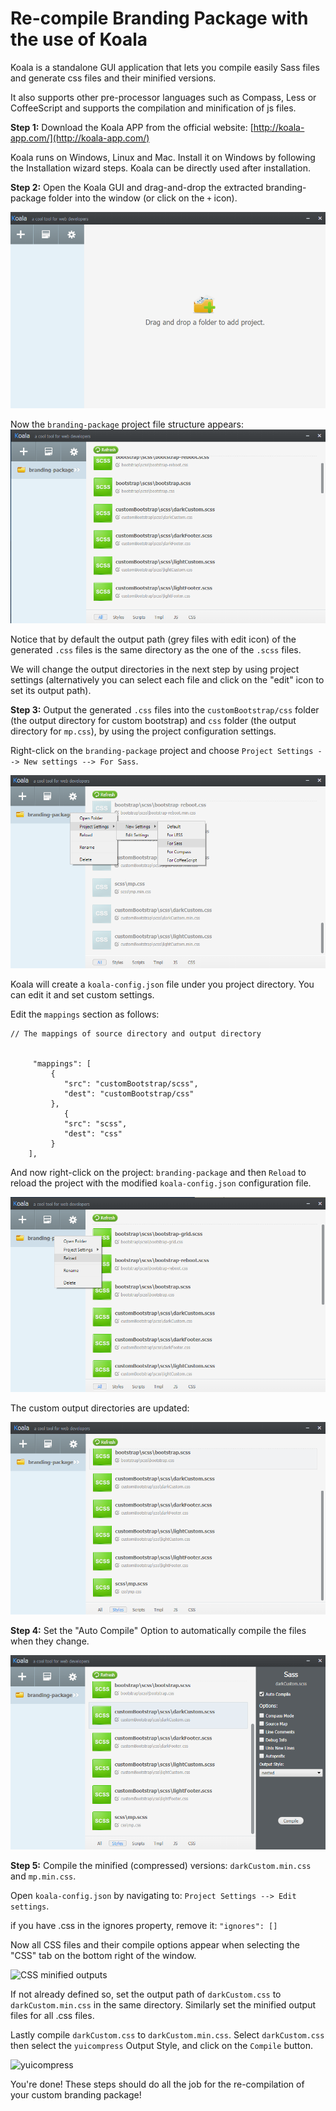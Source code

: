 # Re-compile Branding Package with the use of Koala

Koala is a standalone GUI application that lets you compile easily Sass files and generate css files and their minified versions.

It also supports other pre-processor languages such as Compass, Less or CoffeeScript and supports the compilation and minification of js files.

**Step 1:** Download the Koala APP from the official website: [http://koala-app.com/](http://koala-app.com/)

Koala runs on Windows, Linux and Mac. Install it on Windows by following the Installation wizard steps. Koala can be directly used after installation.

**Step 2:** Open the Koala GUI and drag-and-drop the extracted branding-package folder into the window (or click on the `+` icon).

![Drag and Drop](img/Koala1.png)

Now the `branding-package` project file structure appears:
![Project structure](img/Koala2.png)

Notice that by default the output path (grey files with edit icon) of the generated `.css` files is the same directory as the one of the `.scss` files.

We will change the output directories in the next step by using project settings (alternatively you can select each file and click on the &quot;edit&quot; icon to set its output path).

**Step 3:** Output the generated `.css` files into the `customBootstrap/css` folder (the output directory for custom bootstrap) and `css` folder (the output directory for `mp.css`), by using the project configuration settings.

Right-click on the `branding-package` project and choose `Project Settings --> New settings --> For Sass`.

![New Settings](img/Koala3.png)

Koala will create a `koala-config.json` file under you project directory. You can edit it and set custom settings.

Edit the `mappings` section as follows:

```
// The mappings of source directory and output directory
	

     "mappings": [
		 {
		 	"src": "customBootstrap/scss",
		 	"dest": "customBootstrap/css"
		 },
            {
		 	"src": "scss",
		 	"dest": "css"
		 } 
	],
```

And now right-click on the project: `branding-package` and then `Reload` to reload the project with the modified `koala-config.json` configuration file.

![Reload](img/Koala4.png)

The custom output directories are updated:

![Custom dirs](img/Koala5.png)

**Step 4:** Set the &quot;Auto Compile&quot; Option to automatically compile the files when they change.

![Auto Compile](img/Koala6.png)

**Step 5:** Compile the minified (compressed) versions: `darkCustom.min.css` and `mp.min.css`.

Open `koala-config.json` by navigating to: `Project Settings --> Edit settings`.

if you have .css in the ignores property, remove it:
```"ignores": []```

Now all CSS files and their compile options appear when selecting the &quot;CSS&quot; tab on the bottom right of the window.

![CSS minified outputs](img/Koala7.png)

If not already defined so, set the output path of `darkCustom.css` to `darkCustom.min.css` in the same directory. Similarly set the minified output files for all .css files.

Lastly compile `darkCustom.css` to `darkCustom.min.css`. Select `darkCustom.css` then select the `yuicompress` Output Style, and click on the `Compile` button.

![yuicompress](img/Koala8.png)

You&#39;re done! These steps should do all the job for the re-compilation of your custom branding package!


